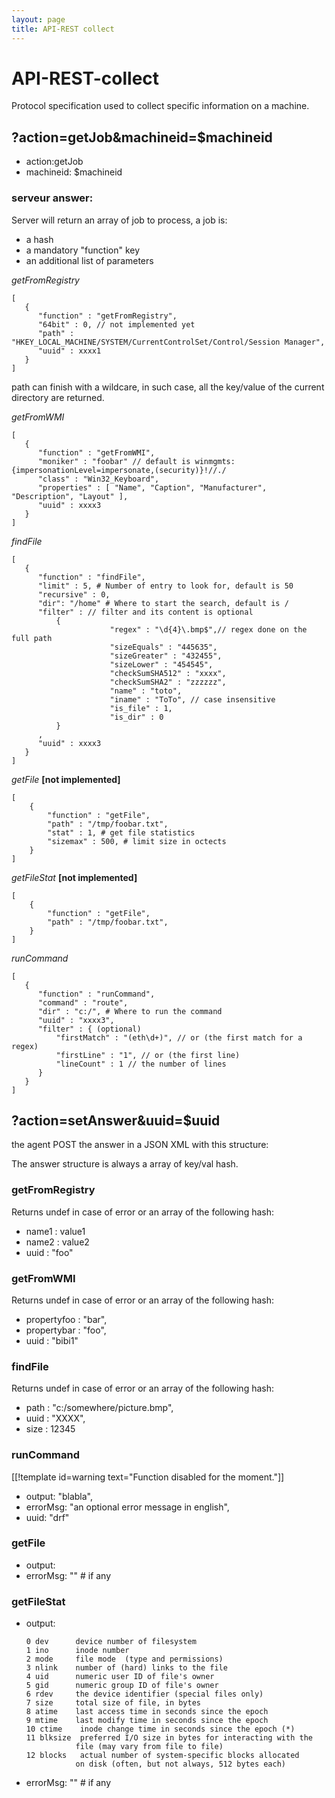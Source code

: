 ```yaml
---
layout: page
title: API-REST collect
---
```


#  API-REST-collect

Protocol specification used to collect specific information on a machine.

##  ?action=getJob&machineid=$machineid

* action:getJob
* machineid: $machineid

###  serveur answer:

Server will return an array of job to process, a job is:
* a hash
* a mandatory "function" key
* an additional list of parameters

*getFromRegistry*

    [
       {
          "function" : "getFromRegistry",
          "64bit" : 0, // not implemented yet
          "path" : "HKEY_LOCAL_MACHINE/SYSTEM/CurrentControlSet/Control/Session Manager",
          "uuid" : xxxx1
       }
    ]

path can finish with a wildcare, in such case, all the key/value of the current directory are returned.

*getFromWMI*

    [
       {
          "function" : "getFromWMI",
          "moniker" : "foobar" // default is winmgmts:{impersonationLevel=impersonate,(security)}!//./
          "class" : "Win32_Keyboard",
          "properties" : [ "Name", "Caption", "Manufacturer", "Description", "Layout" ],
          "uuid" : xxxx3
       }
    ]

*findFile*

    [
       {
          "function" : "findFile",
          "limit" : 5, # Number of entry to look for, default is 50
          "recursive" : 0,
          "dir": "/home" # Where to start the search, default is /
          "filter" : // filter and its content is optional
              {
                          "regex" : "\d{4}\.bmp$",// regex done on the full path
                          "sizeEquals" : "445635",
                          "sizeGreater" : "432455",
                          "sizeLower" : "454545",
                          "checkSumSHA512" : "xxxx",
                          "checkSumSHA2" : "zzzzzz",
                          "name" : "toto",
                          "iname" : "ToTo", // case insensitive
                          "is_file" : 1,
                          "is_dir" : 0
              }
          ,
          "uuid" : xxxx3
       }
    ]

*getFile* **[not implemented]**

    [
        {
            "function" : "getFile",
            "path" : "/tmp/foobar.txt",
            "stat" : 1, # get file statistics
            "sizemax" : 500, # limit size in octects
        }
    ]

*getFileStat* **[not implemented]**

    [
        {
            "function" : "getFile",
            "path" : "/tmp/foobar.txt",
        }
    ]

*runCommand*

    [
       {
          "function" : "runCommand",
          "command" : "route",
          "dir" : "c:/", # Where to run the command
          "uuid" : "xxxx3",
          "filter" : { (optional)
              "firstMatch" : "(eth\d+)", // or (the first match for a regex)
              "firstLine" : "1", // or (the first line)
              "lineCount" : 1 // the number of lines
          }
       }
    ]

##  ?action=setAnswer&uuid=$uuid

the agent POST the answer in a JSON XML with this structure:


The answer structure is always a array of key/val hash.

###  getFromRegistry

Returns undef in case of error or an array of the following hash:

* name1 : value1
* name2 : value2
* uuid : "foo"


###  getFromWMI

Returns undef in case of error or an array of the following hash:

* propertyfoo : "bar",
* propertybar : "foo",
* uuid : "bibi1"

###  findFile

Returns undef in case of error or an array of the following hash:

* path : "c:/somewhere/picture.bmp",
* uuid : "XXXX",
* size : 12345


###  runCommand

[[!template  id=warning text="Function disabled for the moment."]]

* output: "blabla",
* errorMsg: "an optional error message in english",
* uuid: "drf"

### getFile

* output: <file contents>
* errorMsg: ""      # if any

### getFileStat

* output:

      0 dev      device number of filesystem
      1 ino      inode number
      2 mode     file mode  (type and permissions)
      3 nlink    number of (hard) links to the file
      4 uid      numeric user ID of file's owner
      5 gid      numeric group ID of file's owner
      6 rdev     the device identifier (special files only)
      7 size     total size of file, in bytes
      8 atime    last access time in seconds since the epoch
      9 mtime    last modify time in seconds since the epoch
      10 ctime    inode change time in seconds since the epoch (*)
      11 blksize  preferred I/O size in bytes for interacting with the
                 file (may vary from file to file)
      12 blocks   actual number of system-specific blocks allocated
                 on disk (often, but not always, 512 bytes each)

* errorMsg: ""      # if any
